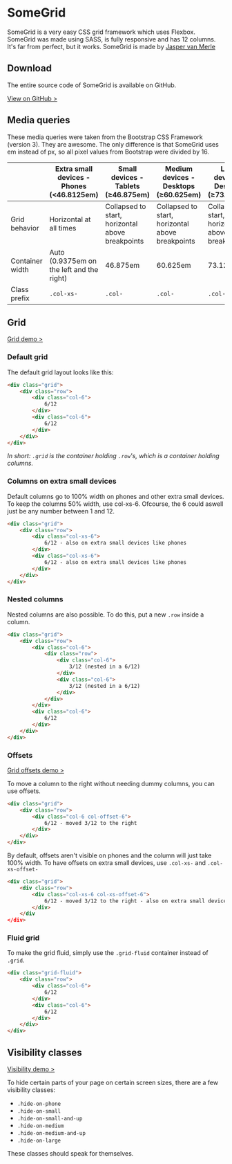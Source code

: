 SomeGrid
==========

SomeGrid is a very easy CSS grid framework which uses Flexbox. SomeGrid was made using SASS, is fully responsive and has 12 columns. It's far from perfect, but it works. SomeGrid is made by [Jasper van Merle][jasper-van-merle]

Download
--------

The entire source code of SomeGrid is available on GitHub.

[View on GitHub >][github]

Media queries
------------

These media queries were taken from the Bootstrap CSS Framework (version 3). They are awesome. The only difference is that SomeGrid uses em instead of px, so all pixel values from Bootstrap were divided by 16.

|                 | Extra small devices - Phones (<46.8125em) | Small devices - Tablets (≥46.875em)              | Medium devices - Desktops (≥60.625em)            | Large devices - Desktops (≥73.125em)             |
|-----------------|-------------------------------------------|--------------------------------------------------|--------------------------------------------------|--------------------------------------------------|
| Grid behavior   | Horizontal at all times                   | Collapsed to start, horizontal above breakpoints | Collapsed to start, horizontal above breakpoints | Collapsed to start, horizontal above breakpoints |
| Container width | Auto (0.9375em on the left and the right) | 46.875em                                         | 60.625em                                         | 73.125em                                         |
| Class prefix    | `.col-xs-`                                | `.col-`                                          | `.col-`                                          | `.col-`                                          |

Grid
---------------

[Grid demo >][demo-grid]

### Default grid

The default grid layout looks like this:
``` html
<div class="grid">
    <div class="row">
        <div class="col-6">
            6/12
        </div>
        <div class="col-6">
            6/12
        </div>
    </div>
</div>
```

*In short: `.grid` is the container holding `.row`'s, which is a container holding columns.*

### Columns on extra small devices

Default columns go to 100% width on phones and other extra small devices. To keep the columns 50% width, use col-xs-6. Ofcourse, the 6 could aswell just be any number between 1 and 12.
``` html
<div class="grid">
    <div class="row">
        <div class="col-xs-6">
            6/12 - also on extra small devices like phones
        </div>
        <div class="col-xs-6">
            6/12 - also on extra small devices like phones
        </div>
    </div>
</div>
```

### Nested columns

Nested columns are also possible. To do this, put a new `.row` inside a column.
``` html
<div class="grid">
    <div class="row">
        <div class="col-6">
            <div class="row">
                <div class="col-6">
                    3/12 (nested in a 6/12)
                </div>
                <div class="col-6">
                    3/12 (nested in a 6/12)
                </div>
            </div>
        </div>
        <div class="col-6">
            6/12
        </div>
    </div>
</div>
```

### Offsets

[Grid offsets demo >][demo-grid-offsets]

To move a column to the right without needing dummy columns, you can use offsets.
``` html
<div class="grid">
    <div class="row">
        <div class="col-6 col-offset-6">
            6/12 - moved 3/12 to the right
        </div>
    </div>
</div>
```

By default, offsets aren't visible on phones and the column will just take 100% width. To have offsets on extra small devices, use `.col-xs-` and `.col-xs-offset-`
``` html
<div class="grid">
    <div class="row">
        <div class="col-xs-6 col-xs-offset-6">
            6/12 - moved 3/12 to the right - also on extra small devices like phones
        </div>
    </div
</div>
```

### Fluid grid

To make the grid fluid, simply use the `.grid-fluid` container instead of `.grid`.
``` html
<div class="grid-fluid">
    <div class="row">
        <div class="col-6">
            6/12
        </div>
        <div class="col-6">
            6/12
        </div>
    </div>
</div>
```

Visibility classes
------------

[Visibility demo >][demo-visibility]

To hide certain parts of your page on certain screen sizes, there are a few visibility classes:

* `.hide-on-phone`
* `.hide-on-small`
* `.hide-on-small-and-up`
* `.hide-on-medium`
* `.hide-on-medium-and-up`
* `.hide-on-large`

These classes should speak for themselves.

[jasper-van-merle]: https://jaspervanmerle.com/
[github]: https://github.com/JvanMerle/some-grid
[demo-grid]: examples/grid.html
[demo-grid-offsets]: examples/grid-offsets.html
[demo-visibility]: examples/visibility.html